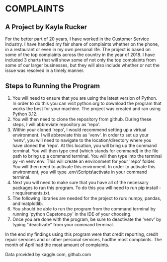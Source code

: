 # COMPLAINTS

## A Project by Kayla Rucker

For the better part of 20 years, I have worked in the Customer Service Industry. I have handled my fair share of complaints whether on the phone, in a restaurant or even in my own personal life. The project is based on some of the top complaints across the country in the year of 2018. I have included 3 charts that will show some of not only the top complaints from some of our larger businesses, but they will also include whether or not the issue was resolved in a timely manner.

## Steps to Running the Program
1. You will need to ensure that you are using the latest version of Python. In order to do this you can visit python.org to download the program that works the best for your machine. The project was created and ran using Python 3.12.
2. You will then need to clone the repository from github. During these steps, I will abbreviate repository as 'repo'. 
3. Within your cloned 'repo', I would recommend setting up a virtual environment. I will abbreviate this as 'venv'. In order to set up your 'venv', you will need to navigate to the location/directory where you have cloned the 'repo'. At this location, you will bring up the command terminal. You will then type cmd (which stands for command) in the file path to bring up a command terminal. You will then type into the terminal py -m venv env. This will create an environment for your 'repo' folder. You will then need to activate this enviroment. In order to activate this environment, you will type .env\Scripts\activate in your command terminal.
4. Next you will need to make sure that you have all of the necessary packages to run this program.  To do this you will need to run pip install -r requirements.txt.
5. The following libraries are needed for the project to run: numpy, pandas, and matplotlib.
6. You should be able to run the program from the command terminal by running 'python Capstone.py' in the IDE of your choosing. 
7. Once you are done with the program, be sure to deactivate the 'venv' by typing "deactivate" from your command terminal. 

In the end my findings using this program were that credit reporting, credit repair services and or other personal services, hadthe most complaints. The month of April had the most amount of complaints. 

Data provided by kaggle.com, github.com


